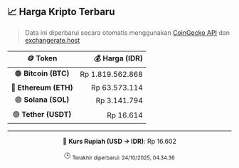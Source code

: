 

<!-- HARGA_KRIPTO -->
## 📈 Harga Kripto Terbaru

> Data ini diperbarui secara otomatis menggunakan [CoinGecko API](https://www.coingecko.com/) dan [exchangerate.host](https://exchangerate.host/)

<div align="center">

| 🪙 Token | 💰 Harga (IDR) |
|:------:|---------------:|
| 🟠 **Bitcoin (BTC)**   | Rp 1.819.562.868 |
| 🔵 **Ethereum (ETH)**  | Rp 63.573.114 |
| 🟣 **Solana (SOL)**    | Rp 3.141.794 |
| 🟢 **Tether (USDT)**   | Rp 16.614 |

---

💱 **Kurs Rupiah (USD → IDR)**: Rp 16.602

🕒 <sub>Terakhir diperbarui: 24/10/2025, 04.34.36</sub>

</div>
<!-- /HARGA_KRIPTO -->